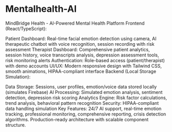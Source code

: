 # Mentalhealth-AI
MindBridge Health - AI-Powered Mental Health Platform
Frontend (React/TypeScript):

Patient Dashboard: Real-time facial emotion detection using camera, AI therapeutic chatbot with voice recognition, session recording with risk assessment
Therapist Dashboard: Comprehensive patient analytics, session history, voice transcripts analysis, depression assessment tools, risk monitoring alerts
Authentication: Role-based access (patient/therapist) with demo accounts
UI/UX: Modern responsive design with Tailwind CSS, smooth animations, HIPAA-compliant interface
Backend (Local Storage Simulation):

Data Storage: Sessions, user profiles, emotion/voice data stored locally (simulates Firebase)
AI Processing: Simulated emotion analysis, sentiment detection, depression risk scoring
Analytics Engine: Risk factor calculations, trend analysis, behavioral pattern recognition
Security: HIPAA-compliant data handling simulation
Key Features: 24/7 AI support, real-time emotion tracking, professional monitoring, comprehensive reporting, crisis detection algorithms. Production-ready architecture with scalable component structure.


